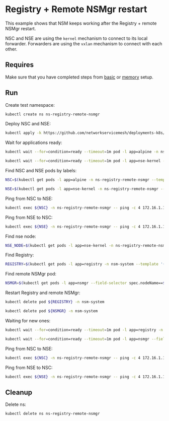 # Registry + Remote NSMgr restart

This example shows that NSM keeps working after the Registry + remote NSMgr restart.

NSC and NSE are using the `kernel` mechanism to connect to its local forwarder.
Forwarders are using the `vxlan` mechanism to connect with each other.

## Requires

Make sure that you have completed steps from [basic](../../basic) or [memory](../../memory) setup.

## Run

Create test namespace:
```bash
kubectl create ns ns-registry-remote-nsmgr
```

Deploy NSC and NSE:
```bash
kubectl apply -k https://github.com/networkservicemesh/deployments-k8s/examples/heal/registry-remote-nsmgr?ref=9f92298f36dfb49dccf5736ef899cc149235b00b
```

Wait for applications ready:
```bash
kubectl wait --for=condition=ready --timeout=1m pod -l app=alpine -n ns-registry-remote-nsmgr
```
```bash
kubectl wait --for=condition=ready --timeout=1m pod -l app=nse-kernel -n ns-registry-remote-nsmgr
```

Find NSC and NSE pods by labels:
```bash
NSC=$(kubectl get pods -l app=alpine -n ns-registry-remote-nsmgr --template '{{range .items}}{{.metadata.name}}{{"\n"}}{{end}}')
```
```bash
NSE=$(kubectl get pods -l app=nse-kernel -n ns-registry-remote-nsmgr --template '{{range .items}}{{.metadata.name}}{{"\n"}}{{end}}')
```

Ping from NSC to NSE:
```bash
kubectl exec ${NSC} -n ns-registry-remote-nsmgr -- ping -c 4 172.16.1.100
```

Ping from NSE to NSC:
```bash
kubectl exec ${NSE} -n ns-registry-remote-nsmgr -- ping -c 4 172.16.1.101
```

Find nse node:
```bash
NSE_NODE=$(kubectl get pods -l app=nse-kernel -n ns-registry-remote-nsmgr --template '{{range .items}}{{.spec.nodeName}}{{"\n"}}{{end}}')
```

Find Registry:
```bash
REGISTRY=$(kubectl get pods -l app=registry -n nsm-system --template '{{range .items}}{{.metadata.name}}{{"\n"}}{{end}}')
```

Find remote NSMgr pod:
```bash
NSMGR=$(kubectl get pods -l app=nsmgr --field-selector spec.nodeName==${NSE_NODE} -n nsm-system --template '{{range .items}}{{.metadata.name}}{{"\n"}}{{end}}')
```

Restart Registry and remote NSMgr:
```bash
kubectl delete pod ${REGISTRY} -n nsm-system
```
```bash
kubectl delete pod ${NSMGR} -n nsm-system
```

Waiting for new ones:
```bash
kubectl wait --for=condition=ready --timeout=1m pod -l app=registry -n nsm-system
```
```bash
kubectl wait --for=condition=ready --timeout=1m pod -l app=nsmgr --field-selector spec.nodeName==${NSE_NODE} -n nsm-system
```

Ping from NSC to NSE:
```bash
kubectl exec ${NSC} -n ns-registry-remote-nsmgr -- ping -c 4 172.16.1.100
```

Ping from NSE to NSC:
```bash
kubectl exec ${NSE} -n ns-registry-remote-nsmgr -- ping -c 4 172.16.1.101
```

## Cleanup

Delete ns:
```bash
kubectl delete ns ns-registry-remote-nsmgr
```
